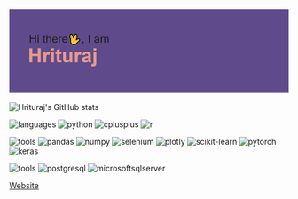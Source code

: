 <img src=https://github.com/jacktheripp3r/jacktheripp3r/blob/main/download.png>

![Hrituraj's GitHub stats](https://github-readme-stats.vercel.app/api?username=jacktheripp3r&show_icons=true&theme=dracula)

![languages](https://img.shields.io/static/v1?label=&message=languages:&color=555&style=flat-square)
![python](https://img.shields.io/static/v1?logo=python&label=&message=python&color=111&logoColor=#3776AB&style=flat-square&link=)
![cplusplus](https://img.shields.io/static/v1?logo=cplusplus&label=&message=cplusplus&color=111&logoColor=#3776AB&style=flat-square&link=)
![r](https://img.shields.io/static/v1?logo=r&label=&message=r&color=111&logoColor=#3776AB&style=flat-square&link=)

![tools](https://img.shields.io/static/v1?label=&message=libraries:&color=555&style=flat-square)
![pandas](https://img.shields.io/static/v1?logo=pandas&label=&message=pandas&color=111&logoColor=#150458&style=flat-square&link=)
![numpy](https://img.shields.io/static/v1?logo=numpy&label=&message=numpy&color=111&logoColor=AAA&style=flat-square&link=)
![selenium](https://img.shields.io/static/v1?logo=selenium&label=&message=selenium&color=111&logoColor=AAA&style=flat-square&link=)
![plotly](https://img.shields.io/static/v1?logo=plotly&label=&message=plotly&color=111&logoColor=AAA&style=flat-square&link=)
![scikit-learn](https://img.shields.io/static/v1?logo=scikit-learn&label=&message=scikit-learn&color=111&logoColor=AAA&style=flat-square&link=)
![pytorch](https://img.shields.io/static/v1?logo=pytorch&label=&message=pytorch&color=111&logoColor=AAA&style=flat-square&link=)
![keras](https://img.shields.io/static/v1?logo=keras&label=&message=keras&color=111&logoColor=AAA&style=flat-square&link=)

![tools](https://img.shields.io/static/v1?label=&message=tools:&color=555&style=flat-square)
![postgresql](https://img.shields.io/static/v1?logo=postgresql&label=&message=postgresql&color=111&logoColor=AAA&style=flat-square&link=)
![microsoftsqlserver](https://img.shields.io/static/v1?logo=microsoftsqlserver&label=&message=microsoftsqlserver&color=111&logoColor=AAA&style=flat-square&link=)

<a href="https://hrituraj.com/">
  Website
</a>
<!--
**jacktheripp3r/jacktheripp3r** is a ✨ _special_ ✨ repository because its `README.md` (this file) appears on your GitHub profile.

Here are some ideas to get you started:

- 🔭 I’m currently working on ...
- 🌱 I’m currently learning ...
- 👯 I’m looking to collaborate on ...
- 🤔 I’m looking for help with ...
- 💬 Ask me about ...
- 📫 How to reach me: ...
- 😄 Pronouns: ...
- ⚡ Fun fact: ...
-->
